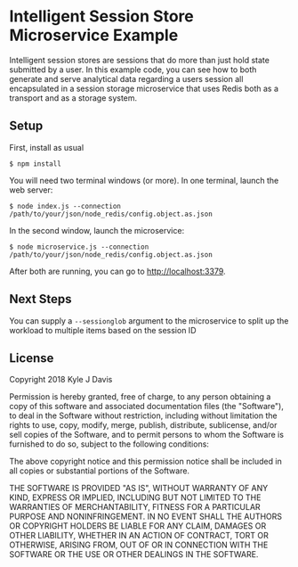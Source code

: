# Intelligent Session Store Microservice Example

Intelligent session stores are sessions that do more than just hold state submitted by a user. In this example code, you can see how to both generate and serve analytical data regarding a users session all encapsulated in a session storage microservice that uses Redis both as a transport and as a storage system.

## Setup

First, install as usual

```
$ npm install
```

You will need two terminal windows (or more). In one terminal, launch the web server:

```
$ node index.js --connection /path/to/your/json/node_redis/config.object.as.json
```

In the second window, launch the microservice:

```
$ node microservice.js --connection /path/to/your/json/node_redis/config.object.as.json
```

After both are running, you can go to [http://localhost:3379](http://localhost:3379).

## Next Steps

You can supply a `--sessionglob` argument to the microservice to split up the workload to multiple items based on the session ID


## License

Copyright 2018 Kyle J Davis

Permission is hereby granted, free of charge, to any person obtaining a copy of this software and associated documentation files (the "Software"), to deal in the Software without restriction, including without limitation the rights to use, copy, modify, merge, publish, distribute, sublicense, and/or sell copies of the Software, and to permit persons to whom the Software is furnished to do so, subject to the following conditions:

The above copyright notice and this permission notice shall be included in all copies or substantial portions of the Software.

THE SOFTWARE IS PROVIDED "AS IS", WITHOUT WARRANTY OF ANY KIND, EXPRESS OR IMPLIED, INCLUDING BUT NOT LIMITED TO THE WARRANTIES OF MERCHANTABILITY, FITNESS FOR A PARTICULAR PURPOSE AND NONINFRINGEMENT. IN NO EVENT SHALL THE AUTHORS OR COPYRIGHT HOLDERS BE LIABLE FOR ANY CLAIM, DAMAGES OR OTHER LIABILITY, WHETHER IN AN ACTION OF CONTRACT, TORT OR OTHERWISE, ARISING FROM, OUT OF OR IN CONNECTION WITH THE SOFTWARE OR THE USE OR OTHER DEALINGS IN THE SOFTWARE.
